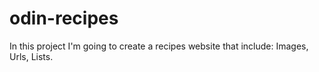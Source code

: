 # odin-recipes
In this project I'm going to create a recipes website that include: Images, Urls, Lists.